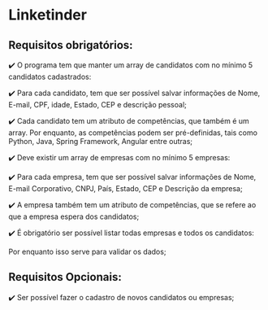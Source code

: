 # Linketinder

## Requisitos obrigatórios:

:heavy_check_mark: O programa tem que manter um array de candidatos com no mínimo 5 candidatos cadastrados:

:heavy_check_mark: Para cada candidato, tem que ser possível salvar informações de Nome, E-mail, CPF, idade, Estado, CEP e descrição pessoal;

:heavy_check_mark: Cada candidato tem um atributo de competências, que também é um array. Por enquanto, as competências podem ser pré-definidas, tais como Python, Java, Spring Framework, Angular entre outras;

:heavy_check_mark: Deve existir um array de empresas com no mínimo 5 empresas:

:heavy_check_mark: Para cada empresa, tem que ser possível salvar informações de Nome, E-mail Corporativo, CNPJ, País, Estado, CEP e Descrição da empresa;

:heavy_check_mark: A empresa também tem um atributo de competências, que se refere ao que a empresa espera dos candidatos;

:heavy_check_mark: É obrigatório ser possível listar todas empresas e todos os candidatos:

Por enquanto isso serve para validar os dados;

## Requisitos Opcionais:
:heavy_check_mark: Ser possível fazer o cadastro de novos candidatos ou empresas;